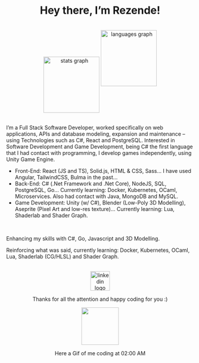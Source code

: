 <h1 align="center">Hey there, I’m Rezende!</h1>

<br>

<div align="center">
  <img align="center" src="https://github-readme-stats-sigma-five.vercel.app/api?hide_title=false&hide_rank=true&show_icons=true&include_all_commits=false&count_private=true&disable_animations=false&theme=dracula&locale=en&hide_border=false&username=vrezendedev" height="150" alt="stats graph"  />
  <img src="https://github-readme-stats.vercel.app/api/top-langs?locale=en&hide_title=false&layout=compact&card_width=320&langs_count=10&theme=dracula&hide_border=false&username=vrezendedev" height="150" alt="languages graph"  />
</div>

<br>

<p align="left">I’m a Full Stack Software Developer, worked specifically on web applications, APIs and database modeling, expansion and maintenance – using Technologies such as C#, React and PostgreSQL. Interested in Software Development and Game Development, being C# the first language that I had contact with programming, I develop games independently, using Unity Game Engine.</p>

<ul> 
  <li>Front-End: React (JS and TS), Solid.js, HTML & CSS, Sass... I have used Angular, TailwindCSS, Bulma in the past...</li>
  <li>Back-End: C# (.Net Framework and .Net Core), NodeJS, SQL, PostgreSQL, Go... Currently learning: Docker, Kubernetes, OCaml, Microservices. Also had contact with Java, MongoDB and MySQL.</li>
  <li>Game Development: Unity (w/ C#), Blender (Low-Poly 3D Modelling), Aseprite (Pixel Art and low-res texture)... Currently learning: Lua, Shaderlab and Shader Graph.</li>
</ul>

<br>

<p>Enhancing my skills with C#, Go, Javascript and 3D Modelling.</p>
<p>Reinforcing what was said, currently learning: Docker, Kubernetes, OCaml, Lua, Shaderlab (CG/HLSL) and Shader Graph.</p>

<br>

<div align="center">
  <a href="https://www.linkedin.com/in/vinicius-inacio-rezende/" target="_blank">
    <img src="https://raw.githubusercontent.com/maurodesouza/profile-readme-generator/master/src/assets/icons/social/linkedin/default.svg" width="52" height="52" alt="linkedin logo"  />
  </a>
</div>

<p align="center">Thanks for all the attention and happy coding for you :)</p>

<div align="center">
  <img height="100" src="https://c.tenor.com/AGgVj_aylZUAAAAd/coraline-dad.gif"/>
  <p> Here a Gif of me coding at 02:00 AM </p>
</div>
